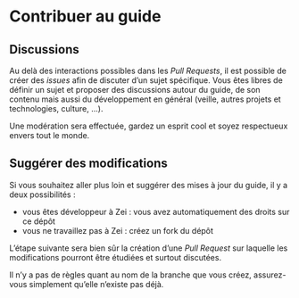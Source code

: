 # Contribuer au guide

## Discussions
Au delà des interactions possibles dans les *Pull Requests*, il est possible de créer des *issues* afin de discuter d’un sujet spécifique. Vous êtes libres de définir un sujet et proposer des discussions autour du guide, de son contenu mais aussi du développement en général (veille, autres projets et technologies, culture, ...).

Une modération sera effectuée, gardez un esprit cool et soyez respectueux envers tout le monde.

## Suggérer des modifications
Si vous souhaitez aller plus loin et suggérer des mises à jour du guide, il y a deux possibilités :
- vous êtes développeur à Zei : vous avez automatiquement des droits sur ce dépôt
- vous ne travaillez pas à Zei : créez un fork du dépôt

L’étape suivante sera bien sûr la création d’une *Pull Request* sur laquelle les modifications pourront être étudiées et surtout discutées.

Il n’y a pas de règles quant au nom de la branche que vous créez, assurez-vous simplement qu’elle n’existe pas déjà.
